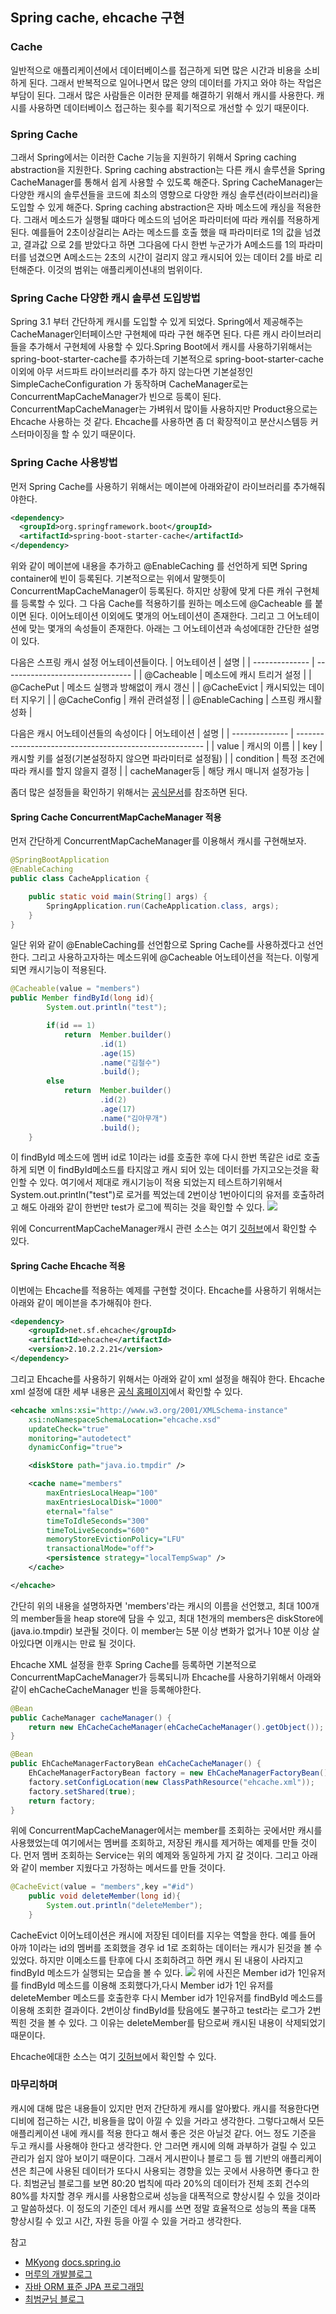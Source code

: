 ## Spring cache, ehcache 구현

### Cache
일반적으로 애플리케이션에서 데이터베이스를 접근하게 되면 많은 시간과 비용을 소비하게 된다. 그래서 반복적으로 일어나면서 많은 양의 데이터를 가지고 와야 하는 작업은 부담이 된다. 그래서 많은 사람들은 이러한 문제를 해결하기 위해서 캐시를 사용한다. 캐시를 사용하면 데이터베이스 접근하는 횟수를 획기적으로 개선할 수 있기 때문이다.

### Spring Cache
그래서 Spring에서는 이러한 Cache 기능을 지원하기 위해서 Spring caching abstraction을 지원한다. Spring caching abstraction는 다른 캐시 솔루션을 Spring CacheManager를 통해서 쉽게 사용할 수 있도록 해준다. Spring CacheManager는 다양한 캐시의 솔루션들을 코드에 최소의 영향으로 다양한 캐싱 솔루션(라이브러리)을 도입할 수 있게 해준다. Spring caching abstraction은 자바 메소드에 캐싱을 적용한다. 그래서 메소드가 실행될 떄마다 메소드의 넘어온 파라미터에 따라 캐쉬를 적용하게 된다. 예를들어 2초이상걸리는 A라는 메소드를 호출 했을 때 파라미터로 1의 값을 넘겼고, 결과값 으로 2를 받았다고 하면 그다음에 다시 한번 누군가가 A메소드를 1의 파라미터를 넘겼으면 A메소드는 2초의 시간이 걸리지 않고 캐시되어 있는 데이터 2를 바로 리턴해준다. 이것의 범위는 애플리케이션내의 범위이다.

### Spring Cache 다양한 캐시 솔루션 도입방법
Spring 3.1 부터 간단하게 캐시를 도입할 수 있게 되었다. Spring에서 제공해주는 CacheManager인터페이스만 구현체에 따라 구현 해주면 된다. 다른 캐시 라이브러리들을 추가해서 구현체에 사용할 수 있다.Spring Boot에서 캐시를 사용하기위해서는 spring-boot-starter-cache를 추가하는데 기본적으로 spring-boot-starter-cache 이외에 아무 서드파트 라이브러리를 추가 하지 않는다면 기본설정인 SimpleCacheConfiguration 가 동작하며 CacheManager로는 ConcurrentMapCacheManager가 빈으로 등록이 된다. ConcurrentMapCacheManager는 가벼워서 많이들 사용하지만 Product용으로는 Ehcache 사용하는 것 같다. Ehcache를 사용하면 좀 더 확장적이고 분산시스템등 커스터마이징을 할 수 있기 때문이다.

### Spring Cache 사용방법
먼저 Spring Cache를 사용하기 위해서는 메이븐에 아래와같이 라이브러리를 추가해줘야한다.
```xml
<dependency>
  <groupId>org.springframework.boot</groupId>
  <artifactId>spring-boot-starter-cache</artifactId>
</dependency>
```
위와 같이 메이븐에 내용을 추가하고 @EnableCaching 를 선언하게 되면 Spring container에 빈이 등록된다. 기본적으로는 위에서 말햇듯이 ConcurrentMapCacheManager이 등록된다. 하지만 상황에 맞게 다른 캐쉬 구현체를 등록할 수 있다. 그 다음 Cache를 적용하기를 원하는 메소드에 @Cacheable 를 붙이면 된다. 이어노테이션 이외에도 몇개의 어노테이션이 존재한다. 그리고 그 어노테이션에 맞는 몇개의 속성들이 존재한다. 아래는 그 어노테이션과 속성에대한 간단한 설명이 있다.

다음은 스프링 캐시 설정 어노테이션들이다.
| 어노테이션     | 설명                             |
| -------------- | -------------------------------- |
| @Cacheable     | 메소드에 캐시 트리거 설정        |
| @CachePut      | 메소드 실행과 방해없이 캐시 갱신 |
| @CacheEvict    | 캐시되있는 데이터 지우기         |
| @CacheConfig   | 캐쉬 관려설정                    |
| @EnableCaching | 스프링 캐시활성화                |

다음은 캐시 어노테이션들의 속성이다
| 어노테이션     | 설명                                                    |
| -------------- | ------------------------------------------------------- |
| value          | 캐시의 이름                                             |
| key            | 캐시할 키를 설정(기본설정하지 않으면 파라미터로 설정됨) |
| condition      | 특정 조건에 따라 캐시를 할지 않을지 결정                |
| cacheManager등 | 해당 캐시 매니저 설정가능                               |

좀더 많은 설정들을 확인하기 위해서는 [공식문서](https://docs.spring.io/spring/docs/3.2.x/spring-framework-reference/html/cache.html)를 참조하면 된다.

#### Spring Cache ConcurrentMapCacheManager 적용
먼저 간단하게 ConcurrentMapCacheManager를 이용해서 캐시를 구현해보자.
```java
@SpringBootApplication
@EnableCaching
public class CacheApplication {

	public static void main(String[] args) {
		SpringApplication.run(CacheApplication.class, args);
	}
}
```
일단 위와 같이 @EnableCaching를 선언함으로 Spring Cache를 사용하겠다고 선언한다. 그리고 사용하고자하는 메소드위에 @Cacheable 어노테이션을 적는다. 이렇게 되면 캐시기능이 적용된다.
```java
@Cacheable(value = "members")
public Member findById(long id){
        System.out.println("test");

        if(id == 1)
            return  Member.builder()
                    .id(1)
                    .age(15)
                    .name("김철수")
                    .build();
        else
            return  Member.builder()
                    .id(2)
                    .age(17)
                    .name("김아무개")
                    .build();
    }
```
이 findById 메소드에 멤버 id로 1이라는 id를 호출한 후에 다시 한번 똑같은 id로 호출하게 되면 이 findById메소드를 타지않고 캐시 되어 있는 데이터를 가지고오는것을 확인할 수 있다. 여기에서 제대로 캐시기능이 적용 되었는지 테스트하기위해서 System.out.println("test")로 로거를 찍었는데 2번이상 1번아이디의 유저를 호출하려고 해도 아래와 같이 한번만 test가 로그에 찍히는 것을 확인할 수 있다.
![](https://i.imgur.com/KB4IssF.png)

위에 ConcurrentMapCacheManager캐시 관련 소스는 여기 [깃허브](https://github.com/minwan1/blog-example/tree/concurrent-cache-example/cache)에서 확인할 수 있다.


#### Spring Cache Ehcache 적용
이번에는 Ehcache를 적용하는 예제를 구현할 것이다. Ehcache를 사용하기 위해서는 아래와 같이 메이븐을 추가해줘야 한다.

```xml
<dependency>
    <groupId>net.sf.ehcache</groupId>
    <artifactId>ehcache</artifactId>
    <version>2.10.2.2.21</version>
</dependency>
```
그리고 Ehcache를 사용하기 위해서는 아래와 같이 xml 설정을 해줘야 한다. Ehcache xml 설정에 대한 세부 내용은 [공식 홈페이지](http://www.ehcache.org/)에서 확인할 수 있다.
```xml
<ehcache xmlns:xsi="http://www.w3.org/2001/XMLSchema-instance"
    xsi:noNamespaceSchemaLocation="ehcache.xsd"
    updateCheck="true"
    monitoring="autodetect"
    dynamicConfig="true">

    <diskStore path="java.io.tmpdir" />

    <cache name="members"
        maxEntriesLocalHeap="100"
        maxEntriesLocalDisk="1000"
        eternal="false"
        timeToIdleSeconds="300"
        timeToLiveSeconds="600"
        memoryStoreEvictionPolicy="LFU"
        transactionalMode="off">
        <persistence strategy="localTempSwap" />
    </cache>

</ehcache>
```
간단히 위의 내용을 설명하자면 'members'라는 캐시의 이름을 선언했고, 최대 100개의 member들을 heap store에 담을 수 있고, 최대 1천개의 members은 diskStore에(java.io.tmpdir) 보관될 것이다. 이 member는 5분 이상 변화가 없거나 10분 이상 살아있다면 이캐시는 만료 될 것이다.

Ehcache XML 설정을 한후 Spring Cache를 등록하면 기본적으로 ConcurrentMapCacheManager가 등록되니까 Ehcache를 사용하기위해서 아래와같이 ehCacheCacheManager 빈을 등록해야한다.
```java
@Bean
public CacheManager cacheManager() {
    return new EhCacheCacheManager(ehCacheCacheManager().getObject());
}

@Bean
public EhCacheManagerFactoryBean ehCacheCacheManager() {
    EhCacheManagerFactoryBean factory = new EhCacheManagerFactoryBean();
    factory.setConfigLocation(new ClassPathResource("ehcache.xml"));
    factory.setShared(true);
    return factory;
}
```
위에 ConcurrentMapCacheManager에서는 member를 조회하는 곳에서만 캐시를 사용했었는데 여기에서는 멤버를 조회하고, 저장된 캐시를 제거하는 예제를 만들 것이다.  먼저 멤버 조회하는 Service는 위의 예제와 동일하게 가지 갈 것이다. 그리고 아래와 같이 member 지웠다고 가정하는 메서드를 만들 것이다.

```java
@CacheEvict(value = "members",key ="#id")
    public void deleteMember(long id){
        System.out.println("deleteMember");
    }
```
CacheEvict 이어노테이션은 캐시에 저장된 데이터를 지우는 역할을 한다. 예를 들어 아까 1이라는 id의 멤버를 조회했을 경우 id 1로 조회하는 데이터는 캐시가 된것을 볼 수 있었다. 하지만 이메소드를 탄후에 다시 조회하려고 하면 캐시 된 내용이 사라지고 findById 메소드가 실행되는 모습을 볼 수 있다.
![](https://i.imgur.com/PCwOLfU.png)
위에 사진은 Member id가 1인유저를 findById 메소드를 이용해 조회했다가,다시 Member id가 1인 유저를 deleteMember 메소드를 호출한후 다시 Member id가 1인유저를 findById 메소드를 이용해 조회한 결과이다. 2번이상 findById를 탔음에도 불구하고 test라는 로그가 2번 찍힌 것을 볼 수 있다. 그 이유는 deleteMember를 탐으로써 캐시된 내용이 삭제되었기 때문이다.

Ehcache에대한 소스는 여기 [깃허브](https://github.com/minwan1/blog-example/tree/ehcache-example/cache)에서 확인할 수 있다.

### 마무리하며
캐시에 대해 많은 내용들이 있지만 먼저 간단하게 캐시를 알아봤다. 캐시를 적용한다면 디비에 접근하는 시간, 비용들을 많이 아낄 수 있을 거라고 생각한다. 그렇다고해서 모든 애플리케이션 내에 캐시를 적용 한다고 해서 좋은 것은 아닐것 같다. 어느 정도 기준을 두고 캐시를 사용해야 한다고 생각한다. 안 그러면 캐시에 의해 과부하가 걸릴 수 있고 관리가 쉽지 않아 보이기 때문이다. 그래서 게시판이나 블로그 등 웹 기반의 애플리케이션은 최근에 사용된 데이터가 또다시 사용되는 경향을 있는 곳에서 사용하면 좋다고 한다. 최범균님 블로그를 보면 80:20 법칙에 따라 20%의 데이터가 전체 조회 건수의 80%를 차지할 경우 캐시를 사용함으로써 성능을 대폭적으로 향상시킬 수 있을 것이라고 말씀하셨다. 이 정도의 기준인 데서 캐시를 쓰면 정말 효율적으로 성능의 폭을 대폭 향상시킬 수 있고 시간, 자원 등을 아낄 수 있을 거라고 생각한다.


참고
* [MKyong](https://www.mkyong.com/spring/spring-caching-and-ehcache-example/) [docs.spring.io](https://docs.spring.io/spring/docs/current/spring-framework-reference/integration.html#cache)
* [머루의 개발블로그](http://wonwoo.ml/index.php/post/1551)
* [자바 ORM 표준 JPA 프로그래밍](http://book.naver.com/bookdb/book_detail.nhn?bid=9252528)
* [최범균님 블로그](http://javacan.tistory.com/entry/133)

